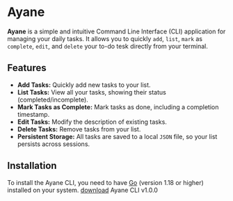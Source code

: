 # Ayane
**Ayane** is a simple and intuitive Command Line Interface (CLI) application for managing your daily tasks. It allows you to quickly `add`, `list`, `mark` as `complete`, `edit`, and `delete` your to-do tesk directly from your terminal.

## Features
- **Add Tasks:** Quickly add new tasks to your list.
- **List Tasks:** View all your tasks, showing their status (completed/incomplete).
- **Mark Tasks as Complete:** Mark tasks as done, including a completion timestamp.
- **Edit Tasks:** Modify the description of existing tasks.
- **Delete Tasks:** Remove tasks from your list.
- **Persistent Storage:** All tasks are saved to a local `JSON` file, so your list persists across sessions.

## Installation
To install the Ayane CLI, you need to have [Go](https://go.dev/doc/install) (version 1.18 or higher) installed on your system. 
[download](https://github.com/Arismonx/ayane/releases/tag/v1.0.0) Ayane CLI v1.0.0
